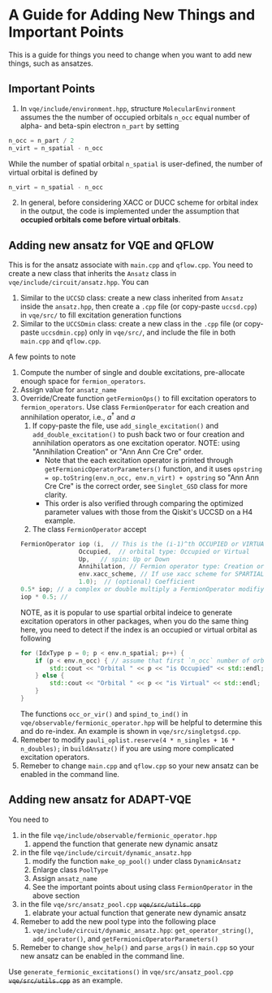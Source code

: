 # A Guide for Adding New Things and Important Points

This is a guide for things you need to change when you want to add new things, such as ansatzes.

## Important Points
1. In `vqe/include/environment.hpp`, structure `MolecularEnvironment` assumes the the number of occupied orbitals `n_occ` equal number of alpha- and beta-spin electron `n_part` by setting
```c++
n_occ = n_part / 2
n_virt = n_spatial - n_occ
```
While the number of spatial orbital `n_spatial` is user-defined, the number of virtual orbital is defined by 
```c++
n_virt = n_spatial - n_occ
```
2. In general, before considering XACC or DUCC scheme for orbital index in the output, the code is implemented under the assumption that **occupied orbitals come before virtual orbitals**.


## Adding new ansatz for VQE and QFLOW

This is for the ansatz associate with `main.cpp` and `qflow.cpp`. You need to create a new class that inherits the `Ansatz` class in `vqe/include/circuit/ansatz.hpp`. You can 
1. Similar to the `UCCSD` class: create a new class inherited from `Ansatz` inside the `ansatz.hpp`, then create a `.cpp` file (or copy-paste `uccsd.cpp`) in `vqe/src/` to fill excitation generation functions
2. Similar to the `UCCSDmin` class: create a new class in the `.cpp` file (or copy-paste `uccsdmin.cpp`) only in `vqe/src/`, and include the file in both `main.cpp` and `qflow.cpp`.

A few points to note
1. Compute the number of single and double excitations, pre-allocate enough space for `fermion_operators`.
2. Assign value for `ansatz_name`
3. Override/Create function `getFermionOps()` to fill excitation operators to `fermion_operators`. Use class `FermionOperator` for each creation and annihilation operator, i.e., $a^\dagger$ and $a$
    1. If copy-paste the file, use `add_single_excitation()` and `add_double_excitation()` to push back two or four creation and annihilation operators as one excitation operator. NOTE: using "Annihilation Creation" or "Ann Ann Cre Cre" order.
        * Note that the each excitation operator is printed through `getFermionicOperatorParameters()` function, and it uses `opstring = op.toString(env.n_occ, env.n_virt) + opstring` so  "Ann Ann Cre Cre" is the correct order, see `Singlet_GSD` class for more clarity.
        * This order is also verified through comparing the optimized parameter values with those from the Qiskit's UCCSD on a H4 example.
    2. The class `FermionOperator` accept 
    ```c++
    FermionOperator iop (i,  // This is the (i-1)^th OCCUPIED or VIRTUAL orbital
                    Occupied,  // orbital type: Occupied or Virtual
                    Up,   // spin: Up or Down
                    Annihilation, // Fermion operator type: Creation or Annihilation
                    env.xacc_scheme, // If use xacc scheme for SPARTIAL orbital index, True or False
                    1.0);  // (optional) Coefficient
    0.5* iop; // a complex or double multiply a FermionOperator modifiy the coefficient
    iop * 0.5; //
    ```
    NOTE, as it is popular to use spartial orbital indeice to generate excitation operators in other packages, when you do the same thing here, you need to detect if the index is an occupied or virtual orbital as following
    ```c++
    for (IdxType p = 0; p < env.n_spatial; p++) {
        if (p < env.n_occ) { // assume that first `n_occ` number of orbitals are occupied.
            std::cout << "Orbital " << p << "is Occupied" << std::endl;
        } else {
            std::cout << "Orbital " << p << "is Virtual" << std::endl;
        }
    }
    ```
    The functions `occ_or_vir()` and `spind_to_ind()` in `vqe/observable/fermionic_operator.hpp` will be helpful to determine this and do re-index. An example is shown in `vqe/src/singletgsd.cpp`.
4. Remeber to modify `pauli_oplist.reserve(4 * n_singles + 16 * n_doubles);` in `buildAnsatz()` if you are using more complicated excitation operators.
5. Remeber to change `main.cpp` and `qflow.cpp` so your new ansatz can be enabled in the command line.


## Adding new ansatz for ADAPT-VQE

You need to 
1. in the file `vqe/include/observable/fermionic_operator.hpp`
    1. append the function that generate new dynamic ansatz
2. in the file `vqe/include/circuit/dynamic_ansatz.hpp`
    1. modify the function `make_op_pool()` under class `DynamicAnsatz` 
    2. Enlarge class `PoolType`
    3. Assign `ansatz_name`
    4. See the important points about using class `FermionOperator` in the above section
3. in the file `vqe/src/ansatz_pool.cpp` ~~`vqe/src/utils.cpp`~~
    1. elabrate your actual function that generate new dynamic ansatz
5. Remeber to add the new pool type into the following place
    1. `vqe/include/circuit/dynamic_ansatz.hpp`: `get_operator_string()`, `add_operator()`, and `getFermionicOperatorParameters()`
4. Remeber to change `show_help()` and `parse_args()` in `main.cpp` so your new ansatz can be enabled in the command line.

Use `generate_fermionic_excitations()` in `vqe/src/ansatz_pool.cpp` ~~`vqe/src/utils.cpp`~~ as an example.

